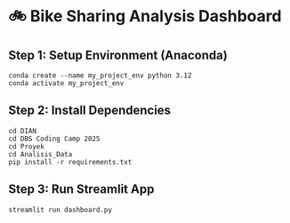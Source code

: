# :bike: Bike Sharing Analysis Dashboard

## Step 1: Setup Environment (Anaconda)
```
conda create --name my_project_env python 3.12
conda activate my_project_env
```

## Step 2: Install Dependencies 
```
cd DIAN
cd DBS Coding Camp 2025
cd Proyek
cd Analisis_Data
pip install -r requirements.txt
```

## Step 3: Run Streamlit App
```
streamlit run dashboard.py
```


